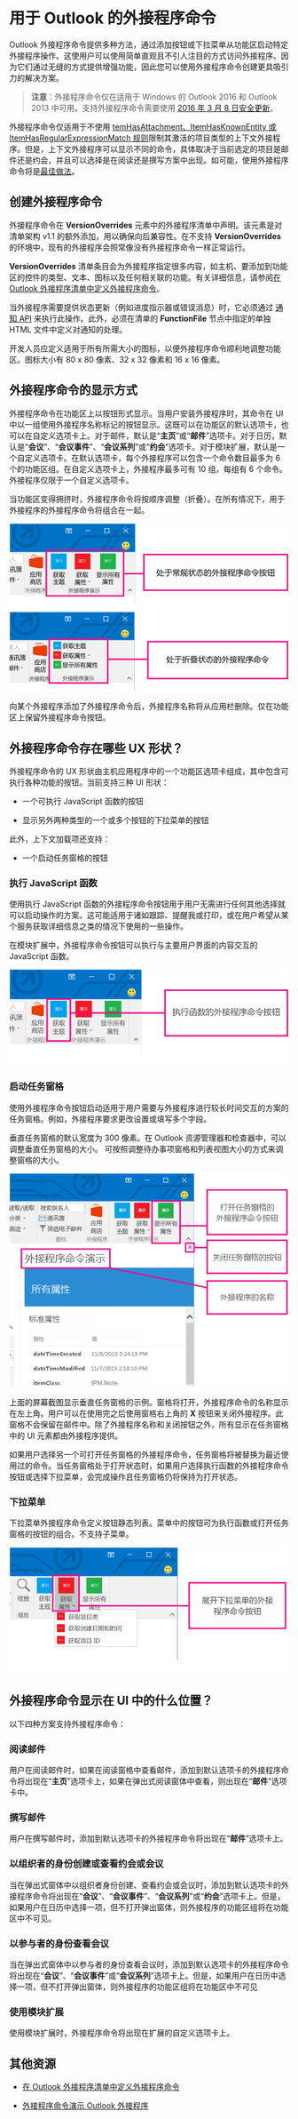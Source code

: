 
# <a name="addin-commands-for-outlook"></a>用于 Outlook 的外接程序命令


Outlook 外接程序命令提供多种方法，通过添加按钮或下拉菜单从功能区启动特定外接程序操作。这使用户可以使用简单直观且不引人注目的方式访问外接程序。因为它们通过无缝的方式提供增强功能，因此您可以使用外接程序命令创建更具吸引力的解决方案。

> **注意**：外接程序命令仅在适用于 Windows 的 Outlook 2016 和 Outlook 2013 中可用。支持外接程序命令需要使用 [2016 年 3 月 8 日安全更新](https://support.microsoft.com/en-us/kb/3114829)。

外接程序命令仅适用于不使用 [temHasAttachment、ItemHasKnownEntity 或 ItemHasRegularExpressionMatch 规则](manifests/activation-rules.md)限制其激活的项目类型的上下文外接程序。但是，上下文外接程序可以显示不同的命令，具体取决于当前选定的项目是邮件还是约会，并且可以选择是在阅读还是撰写方案中出现。如可能，使用外接程序命令将是[最佳做法](../../docs/overview/add-in-development-best-practices.md)。


## <a name="creating-the-addin-command"></a>创建外接程序命令

外接程序命令在  **VersionOverrides** 元素中的外接程序清单中声明。该元素是对清单架构 v1.1 的额外添加，用以确保向后兼容性。在不支持 **VersionOverrides** 的环境中，现有的外接程序会照常像没有外接程序命令一样正常运行。

**VersionOverrides** 清单条目会为外接程序指定很多内容，如主机、要添加到功能区的控件的类型、文本、图标以及任何相关联的功能。有关详细信息，请参阅[在 Outlook 外接程序清单中定义外接程序命令](../outlook/manifests/define-add-in-commands.md)。 

当外接程序需要提供状态更新（例如进度指示器或错误消息）时，它必须通过 [通知 API](../../reference/outlook/NotificationMessages.md) 来执行此操作。此外，必须在清单的 **FunctionFile** 节点中指定的单独 HTML 文件中定义对通知的处理。

开发人员应定义适用于所有所需大小的图标，以便外接程序命令顺利地调整功能区。图标大小有 80 x 80 像素、32 x 32 像素和 16 x 16 像素。


## <a name="how-do-addin-commands-appear"></a>外接程序命令的显示方式

外接程序命令在功能区上以按钮形式显示。当用户安装外接程序时，其命令在 UI 中以一组使用外接程序名称标记的按钮显示。这既可以在功能区的默认选项卡，也可以在自定义选项卡上。对于邮件，默认是“**主页**”或“**邮件**”选项卡。对于日历，默认是“**会议**”、“**会议事件**”、“**会议系列**”或“**约会**”选项卡。对于模块扩展，默认是一个自定义选项卡。在默认选项卡，每个外接程序可以包含一个命令数目最多为 6 个的功能区组。在自定义选项卡上，外接程序最多可有 10 组，每组有 6 个命令。外接程序仅限于一个自定义选项卡。

当功能区变得拥挤时，外接程序命令将按顺序调整（折叠）。在所有情况下，用于外接程序的外接程序命令将组合在一起。


![显示处于正常状态和折叠状态的外接程序命令按钮的屏幕截图。](../../images/6fcb64d8-9598-41d1-8944-f6d1f6d2edb6.png)

向某个外接程序添加了外接程序命令后，外接程序名称将从应用栏删除。仅在功能区上保留外接程序命令按钮。


## <a name="what-ux-shapes-exist-for-addin-commands"></a>外接程序命令存在哪些 UX 形状？

外接程序命令的 UX 形状由主机应用程序中的一个功能区选项卡组成，其中包含可执行各种功能的按钮。当前支持三种 UI 形状：


- 一个可执行 JavaScript 函数的按钮
        
- 显示另外两种类型的一个或多个按钮的下拉菜单的按钮

此外，上下文加载项还支持： 
- 一个启动任务窗格的按钮


### <a name="executing-a-javascript-function"></a>执行 JavaScript 函数

使用执行 JavaScript 函数的外接程序命令按钮用于用户无需进行任何其他选择就可以启动操作的方案。这可能适用于诸如跟踪、提醒我或打印，或在用户希望从某个服务获取详细信息之类的情况下使用的一些操作。 

在模块扩展中，外接程序命令按钮可以执行与主要用户界面的内容交互的 JavaScript 函数。

![用于执行 Outlook 功能区上的功能的按钮。](../../images/23ab1de3-3ec4-41a5-ba5b-30b11d464e0c.png)


### <a name="launching-a-task-pane"></a>启动任务窗格

使用外接程序命令按钮启动适用于用户需要与外接程序进行较长时间交互的方案的任务窗格。例如，外接程序要求更改设置或填写多个字段。 

垂直任务窗格的默认宽度为 300 像素。在 Outlook 资源管理器和检查器中，可以调整垂直任务窗格的大小。 可按照调整待办事项窗格和列表视图大小的方式来调整窗格的大小。


![用于打开 Outlook 功能区上的任务窗格的按钮。](../../images/c8e03da8-9f71-4f9b-813f-1cdea43d433c.png)

上面的屏幕截图显示垂直任务窗格的示例。窗格将打开，外接程序命令的名称显示在左上角。用户可以在使用完之后使用窗格右上角的 **X** 按钮来关闭外接程序。此窗格不会保留在邮件中。除了外接程序名称和关闭按钮之外，所有显示在任务窗格中的 UI 元素都由外接程序提供。

如果用户选择另一个可打开任务窗格的外接程序命令，任务窗格将被替换为最近使用过的命令。当任务窗格处于打开状态时，如果用户选择执行函数的外接程序命令按钮或选择下拉菜单，会完成操作且任务窗格仍将保持为打开状态。


### <a name="dropdown-menu"></a>下拉菜单

下拉菜单外接程序命令定义按钮静态列表。菜单中的按钮可为执行函数或打开任务窗格的按钮的组合。不支持子菜单。


![用于下拉 Outlook 功能区上的菜单的按钮。](../../images/3eff90d6-7822-4fdb-9153-68f754c0c746.png)


## <a name="where-do-addin-commands-appear-in-the-ui"></a>外接程序命令显示在 UI 中的什么位置？

以下四种方案支持外接程序命令：


### <a name="reading-a-message"></a>阅读邮件

用户在阅读邮件时，如果在阅读窗格中查看邮件，添加到默认选项卡的外接程序命令将出现在“**主页**”选项卡上，如果在弹出式阅读窗体中查看，则出现在“**邮件**”选项卡中。


### <a name="composing-a-message"></a>撰写邮件

用户在撰写邮件时，添加到默认选项卡的外接程序命令将出现在“**邮件**”选项卡上。


### <a name="creating-or-viewing-an-appointment-or-meeting-as-the-organizer"></a>以组织者的身份创建或查看约会或会议

当在弹出式窗体中以组织者身份创建、查看约会或会议时，添加到默认选项卡的外接程序命令将出现在“**会议**”、“**会议事件**”、“**会议系列**”或“**约会**”选项卡上。但是，如果用户在日历中选择一项，但不打开弹出窗体，则外接程序的功能区组将在功能区中不可见。


### <a name="viewing-a-meeting-as-an-attendee"></a>以参与者的身份查看会议

当在弹出式窗体中以参与者的身份查看会议时，添加到默认选项卡的外接程序命令将出现在“**会议**”、“**会议事件**”或“**会议系列**”选项卡上。但是，如果用户在日历中选择一项，但不打开弹出窗体，则外接程序的功能区组将在功能区中不可见

### <a name="using-a-module-extension"></a>使用模块扩展

使用模块扩展时，外接程序命令将出现在扩展的自定义选项卡上。

## <a name="additional-resources"></a>其他资源

- [在 Outlook 外接程序清单中定义外接程序命令](../outlook/manifests/define-add-in-commands.md)
    
- [外接程序命令演示 Outlook 外接程序](https://github.com/jasonjoh/command-demo)
    
